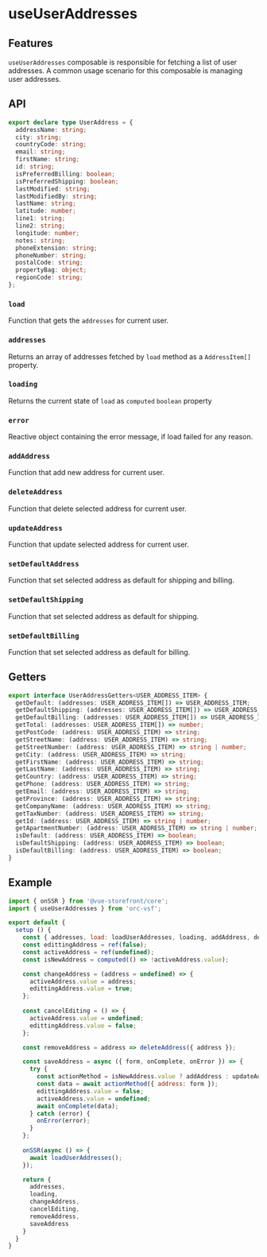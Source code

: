 # useUserAddresses

## Features
`useUserAddresses` composable is responsible for fetching a list of user addresses. A common usage scenario for this composable is managing user addresses.

## API
```typescript
export declare type UserAddress = {
  addressName: string;
  city: string;
  countryCode: string;
  email: string;
  firstName: string;
  id: string;
  isPreferredBilling: boolean;
  isPreferredShipping: boolean;
  lastModified: string;
  lastModifiedBy: string;
  lastName: string;
  latitude: number;
  line1: string;
  line2: string;
  longitude: number;
  notes: string;
  phoneExtension: string;
  phoneNumber: string;
  postalCode: string;
  propertyBag: object;
  regionCode: string;
};
```

### `load`
Function that gets the `addresses` for current user.

### `addresses`
Returns an array of addresses fetched by `load` method as a `AddressItem[]` property.

### `loading`
Returns the current state of `load` as `computed` `boolean` property

### `error`
Reactive object containing the error message, if load failed for any reason.

### `addAddress`
Function that add new address for current user.

### `deleteAddress`
Function that delete selected address for current user.

### `updateAddress`
Function that update selected address for current user.

### `setDefaultAddress`
Function that set selected address as default for shipping and billing.

### `setDefaultShipping`
Function that set selected address as default for shipping.

### `setDefaultBilling`
Function that set selected address as default for billing.

## Getters
````typescript
export interface UserAddressGetters<USER_ADDRESS_ITEM> {
  getDefault: (addresses: USER_ADDRESS_ITEM[]) => USER_ADDRESS_ITEM;
  getDefaultShipping: (addresses: USER_ADDRESS_ITEM[]) => USER_ADDRESS_ITEM;
  getDefaultBilling: (addresses: USER_ADDRESS_ITEM[]) => USER_ADDRESS_ITEM;
  getTotal: (addresses: USER_ADDRESS_ITEM[]) => number;
  getPostCode: (address: USER_ADDRESS_ITEM) => string;
  getStreetName: (address: USER_ADDRESS_ITEM) => string;
  getStreetNumber: (address: USER_ADDRESS_ITEM) => string | number;
  getCity: (address: USER_ADDRESS_ITEM) => string;
  getFirstName: (address: USER_ADDRESS_ITEM) => string;
  getLastName: (address: USER_ADDRESS_ITEM) => string;
  getCountry: (address: USER_ADDRESS_ITEM) => string;
  getPhone: (address: USER_ADDRESS_ITEM) => string;
  getEmail: (address: USER_ADDRESS_ITEM) => string;
  getProvince: (address: USER_ADDRESS_ITEM) => string;
  getCompanyName: (address: USER_ADDRESS_ITEM) => string;
  getTaxNumber: (address: USER_ADDRESS_ITEM) => string;
  getId: (address: USER_ADDRESS_ITEM) => string | number;
  getApartmentNumber: (address: USER_ADDRESS_ITEM) => string | number;
  isDefault: (address: USER_ADDRESS_ITEM) => boolean;
  isDefaultShipping: (address: USER_ADDRESS_ITEM) => boolean;
  isDefaultBilling: (address: USER_ADDRESS_ITEM) => boolean;
}
````
## Example

```javascript
import { onSSR } from '@vue-storefront/core';
import { useUserAddresses } from 'orc-vsf';

export default {
  setup () {
    const { addresses, load: loadUserAddresses, loading, addAddress, deleteAddress, updateAddress } = useUserAddresses();
    const edittingAddress = ref(false);
    const activeAddress = ref(undefined);
    const isNewAddress = computed(() => !activeAddress.value);

    const changeAddress = (address = undefined) => {
      activeAddress.value = address;
      edittingAddress.value = true;
    };
    
    const cancelEditing = () => {
      activeAddress.value = undefined;
      edittingAddress.value = false;
    };

    const removeAddress = address => deleteAddress({ address });

    const saveAddress = async ({ form, onComplete, onError }) => {
      try {
        const actionMethod = isNewAddress.value ? addAddress : updateAddress;
        const data = await actionMethod({ address: form });
        edittingAddress.value = false;
        activeAddress.value = undefined;
        await onComplete(data);
      } catch (error) {
        onError(error);
      }
    };
    
    onSSR(async () => {
      await loadUserAddresses();
    });

    return {
      addresses,
      loading,
      changeAddress,
      cancelEditing,
      removeAddress,
      saveAddress
    }
  }
}
```
